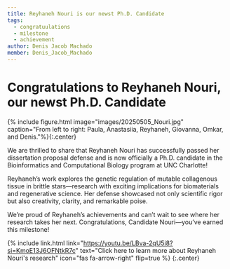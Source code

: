 ```yaml
---
title: Reyhaneh Nouri is our newst Ph.D. Candidate
tags:
  - congratuulations
  - milestone
  - achievement
author: Denis Jacob Machado
member: Denis_Jacob_Machado
---
```


# Congratulations to Reyhaneh Nouri, our newst Ph.D. Candidate

{% include figure.html image="images/20250505_Nouri.jpg" caption="From left to right: Paula, Anastasiia, Reyhaneh, Giovanna, Omkar, and Denis."%}{:.center}



We are thrilled to share that Reyhaneh Nouri has successfully passed her dissertation proposal defense and is now officially a Ph.D. candidate in the Bioinformatics and Computational Biology program at UNC Charlotte!

Reyhaneh’s work explores the genetic regulation of mutable collagenous tissue in brittle stars—research with exciting implications for biomaterials and regenerative science. Her defense showcased not only scientific rigor but also creativity, clarity, and remarkable poise.

We’re proud of Reyhaneh’s achievements and can’t wait to see where her research takes her next. Congratulations, Candidate Nouri—you’ve earned this milestone!

{% include link.html link="https://youtu.be/LBva-2qU5i8?si=KmoE13J6OFNtkR7c" text="Click here to learn more about Reyhaneh Nouri's research" icon="fas fa-arrow-right" flip=true %}
{:.center}